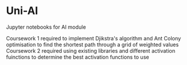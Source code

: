# Uni-AI
Jupyter notebooks for AI module

Coursework 1 required to implement Djikstra's algorithm and Ant Colony optimisation to find the shortest path through a grid of weighted values
Coursework 2 required using existing libraries and different activation fuinctions to determine the best activation functions to use
